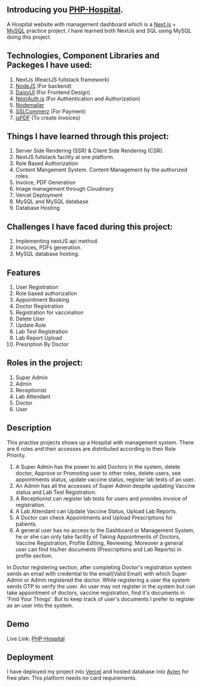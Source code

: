 ## Introducing you [PHP-Hospital](https://php-hospital-dev.vercel.app/).

A Hospital website with management dashboard which is a [Next.js](https://nextjs.org/) + [MySQL](https://www.mysql.com/) practice project. I have learned both NextJs and SQL using MySQL doing this project.

## Technologies, Component Libraries and Packeges I have used:
1. NextJs (ReactJS fullstack framework)
2. [NodeJS](https://nodejs.org/en) (For backend)
3. [DaisyUI](https://daisyui.com/) (For Frontend Design)
4. [NextAuth.js](https://next-auth.js.org/) (For Authentication and Authorization)
5. [Nodemailer](https://nodemailer.com/)
6. [SSLCommerz](https://sslcommerz.com/) (For Payment)
7. [jsPDF](http://raw.githack.com/MrRio/jsPDF/master/docs/index.html) (To create invoices)

## Things I have learned through this project:
1. Server Side Rendering (SSR) & Client Side Rendering (CSR).
2. NextJS fullstack facility at one platform.
3. Role Based Authorization
4. Content Mangement System. Content Management by the authorized roles.
5. Invoice, PDF Generation
6. Image management through Cloudinary
7. Vercel Deployment
8. MySQL and MySQL database
9. Database Hosting

## Challenges I have faced during this project:
1. Implementing nextJS api method.
2. Invoices, PDFs generation.
3. MySQL database hosting.

## Features
1. User Registration
2. Role based authorization
3. Appointment Booking
4. Doctor Registration
5. Registration for vaccination
6. Delete User
7. Update Role
9. Lab Test Registration
10. Lab Report Upload
11. Presription By Doctor

## Roles in the project:
1. Super Admin
2. Admin
3. Receptionist
4. Lab Attendant
5. Doctor
6. User

## Description
This practise projects shows up a Hospital with management system. There are 6 roles and their accesses are distributed according to their Role Priority. 
1. A Super Admin has the power to add Doctors in the system, delete doctor, Approve or Promoting user to other roles, delete users, see appointments status, update vaccine status, register lab tests of an user.
2. An Admin has all the accesses of Super Admin despite updating Vaccine status and Lab Test Registration.
3. A Receptionist can register lab tests for users and provides invoice of registration.
4. A Lab Attendant can Update Vaccine Status, Upload Lab Reports.
5. A Doctor can check Appointments and Upload Prescriptions for patients.
6. A general user has no access to the Dashboard or Management System, he or she can only take facility of Taking Appointments of Doctors, Vaccine Registration, Profile Editing, Reviewing. Moreover a general user can find his/her documents (Prescriptions and Lab Reports) in profile section.

In Doctor registering section, after completing Doctor's registration system sends an email with credential to the email(Valid Email) with which Super Admin or Admin registered the doctor.
While registering a user the system sends OTP to verify the user.
An user may not register in the system but can take appointment of doctors, vaccine registration, find it's documents in 'Find Your Things'. But to keep track of user's documents I prefer to register as an user into the system.

## Demo
Live Link: [PHP-Hospital](https://php-hospital-dev.vercel.app/)

## Deployment
I have deployed my project into [Vercel](https://vercel.com/) and hosted database into [Avien](https://aiven.io/) for free plan. This platform needs no card requirements.